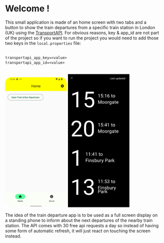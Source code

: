 # Welcome !

This small application is made of an home screen with two tabs and a button to show the train departures from a specific train station in London (UK) using the [TransportAPI](https://developer.transportapi.com/). For obvious reasons, key & app_id are not part of the project so if you want to run the project you would need to add those two keys in the `local.properties` file:
```
    
transportapi_app_key=<value>
transportapi_app_id=<value>
    
```

<p float="center">
    <img src="home_base_project.png" width="200" />
    <img src="train_bus_departures.png" width="200" /> 
</p>

The idea of the train departure app is to be used as a full screen display on a standing phone to inform about the next departures of the nearby train station. 
The API comes with 30 free api requests a day so instead of having some form of automatic refresh, it will just react on touching the screen instead.
